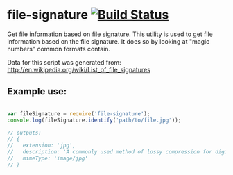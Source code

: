  # file-signature [![Build Status](https://travis-ci.org/leahciMic/file-signature.svg?branch=master)](https://travis-ci.org/leahciMic/file-signature)

 Get file information based on file signature.  This utility is used to get file
 information based on the file signature. It does so by looking at "magic numbers"
 common formats contain.

 Data for this script was generated from:
 http://en.wikipedia.org/wiki/List_of_file_signatures

 ## Example use:
 ```js

var fileSignature = require('file-signature');
console.log(fileSignature.identify('path/to/file.jpg'));

// outputs:
// {
//   extension: 'jpg',
//   description: 'A commonly used method of lossy compression for digital photography (image).',
//   mimeType: 'image/jpg'
// }
```
